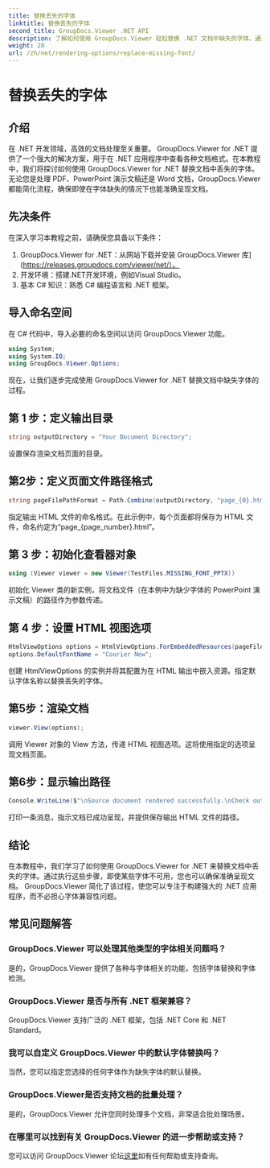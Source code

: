 ```yaml
---
title: 替换丢失的字体
linktitle: 替换丢失的字体
second_title: GroupDocs.Viewer .NET API
description: 了解如何使用 GroupDocs.Viewer 轻松替换 .NET 文档中缺失的字体。通过简单的步骤确保准确的渲染。
weight: 20
url: /zh/net/rendering-options/replace-missing-font/
---
```


# 替换丢失的字体

## 介绍
在 .NET 开发领域，高效的文档处理至关重要。 GroupDocs.Viewer for .NET 提供了一个强大的解决方案，用于在 .NET 应用程序中查看各种文档格式。在本教程中，我们将探讨如何使用 GroupDocs.Viewer for .NET 替换文档中丢失的字体。无论您是处理 PDF、PowerPoint 演示文稿还是 Word 文档，GroupDocs.Viewer 都能简化流程，确保即使在字体缺失的情况下也能准确呈现文档。
## 先决条件
在深入学习本教程之前，请确保您具备以下条件：
1. GroupDocs.Viewer for .NET：从网站下载并安装 GroupDocs.Viewer 库](https://releases.groupdocs.com/viewer/net/）。
2. 开发环境：搭建.NET开发环境，例如Visual Studio。
3. 基本 C# 知识：熟悉 C# 编程语言和 .NET 框架。

## 导入命名空间
在 C# 代码中，导入必要的命名空间以访问 GroupDocs.Viewer 功能。

```csharp
using System;
using System.IO;
using GroupDocs.Viewer.Options;
```

现在，让我们逐步完成使用 GroupDocs.Viewer for .NET 替换文档中缺失字体的过程。
## 第 1 步：定义输出目录
```csharp
string outputDirectory = "Your Document Directory";
```
设置保存渲染文档页面的目录。
## 第2步：定义页面文件路径格式
```csharp
string pageFilePathFormat = Path.Combine(outputDirectory, "page_{0}.html");
```
指定输出 HTML 文件的命名格式。在此示例中，每个页面都将保存为 HTML 文件，命名约定为“page_{page_number}.html”。
## 第 3 步：初始化查看器对象
```csharp
using (Viewer viewer = new Viewer(TestFiles.MISSING_FONT_PPTX))
```
初始化 Viewer 类的新实例，将文档文件（在本例中为缺少字体的 PowerPoint 演示文稿）的路径作为参数传递。
## 第 4 步：设置 HTML 视图选项
```csharp
HtmlViewOptions options = HtmlViewOptions.ForEmbeddedResources(pageFilePathFormat);
options.DefaultFontName = "Courier New";
```
创建 HtmlViewOptions 的实例并将其配置为在 HTML 输出中嵌入资源。指定默认字体名称以替换丢失的字体。
## 第5步：渲染文档
```csharp
viewer.View(options);
```
调用 Viewer 对象的 View 方法，传递 HTML 视图选项。这将使用指定的选项呈现文档页面。
## 第6步：显示输出路径
```csharp
Console.WriteLine($"\nSource document rendered successfully.\nCheck output in {outputDirectory}.");
```
打印一条消息，指示文档已成功呈现，并提供保存输出 HTML 文件的路径。

## 结论
在本教程中，我们学习了如何使用 GroupDocs.Viewer for .NET 来替换文档中丢失的字体。通过执行这些步骤，即使某些字体不可用，您也可以确保准确呈现文档。 GroupDocs.Viewer 简化了该过程，使您可以专注于构建强大的 .NET 应用程序，而不必担心字体兼容性问题。
## 常见问题解答
### GroupDocs.Viewer 可以处理其他类型的字体相关问题吗？
是的，GroupDocs.Viewer 提供了各种与字体相关的功能，包括字体替换和字体检测。
### GroupDocs.Viewer 是否与所有 .NET 框架兼容？
GroupDocs.Viewer 支持广泛的 .NET 框架，包括 .NET Core 和 .NET Standard。
### 我可以自定义 GroupDocs.Viewer 中的默认字体替换吗？
当然，您可以指定您选择的任何字体作为缺失字体的默认替换。
### GroupDocs.Viewer是否支持文档的批量处理？
是的，GroupDocs.Viewer 允许您同时处理多个文档，非常适合批处理场景。
### 在哪里可以找到有关 GroupDocs.Viewer 的进一步帮助或支持？
您可以访问 GroupDocs.Viewer 论坛[这里](https://forum.groupdocs.com/c/viewer/9)如有任何帮助或支持查询。